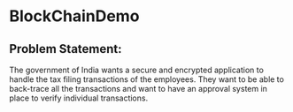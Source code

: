 # BlockChainDemo
## Problem Statement: 
The government of India wants a secure and encrypted application to handle the tax filing transactions of the employees. They want to be able to back-trace all the transactions and want to have an approval system in place to verify individual transactions.
